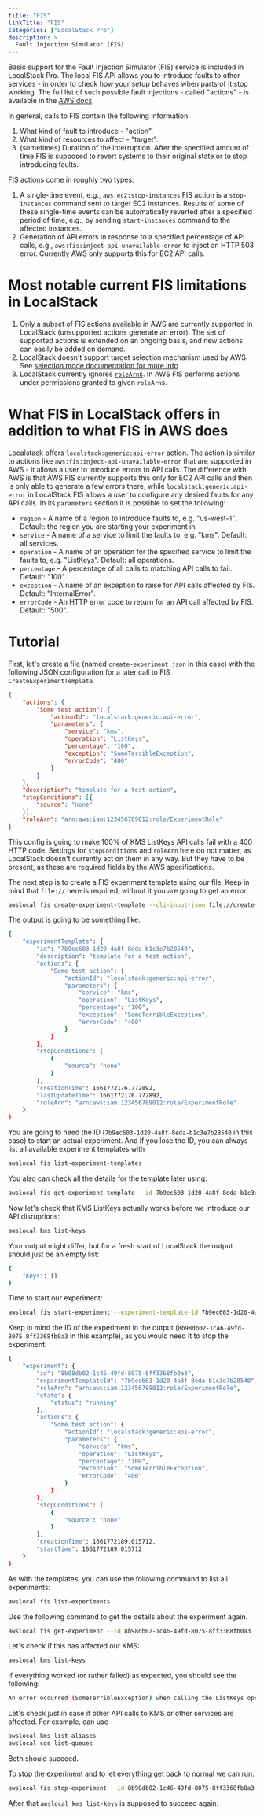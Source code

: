 ```yaml
---
title: "FIS"
linkTitle: "FIS"
categories: ["LocalStack Pro"]
description: >
  Fault Injection Simulator (FIS)
---
```


Basic support for the Fault Injection Simulator (FIS) service is included in LocalStack Pro. The local FIS API allows you to introduce faults to other services - in order to check how your setup behaves when parts of it stop working.
The full list of such possible fault injections - called "actions" - is available in the [AWS docs](https://docs.aws.amazon.com/fis/latest/userguide/fis-actions-reference.html).

In general, calls to FIS contain the following information:

1. What kind of fault to introduce - "action".
2. What kind of resources to affect - "target".
3. (sometimes) Duration of the interruption. After the specified amount of time FIS is supposed to revert systems to their original state or to stop introducing faults.

FIS actions come in roughly two types:

1. A single-time event, e.g., `aws:ec2:stop-instances` FIS action is a `stop-instances` command sent to target EC2 instances. Results of some of these single-time events can be automatically reverted after a specified period of time, e.g., by sending `start-instances` command to the affected instances.
2. Generation of API errors in response to a specified percentage of API calls, e.g., `aws:fis:inject-api-unavailable-error` to inject an HTTP 503 error. Currently AWS only supports this for EC2 API calls.

# Most notable current FIS limitations in LocalStack

1. Only a subset of FIS actions available in AWS are currently supported in LocalStack (unsupported actions generate an error). The set of supported actions is extended on an ongoing basis, and new actions can easily be added on demand.
2. LocalStack doesn't support target selection mechanism used by AWS. See [selection mode documentation for more info](https://docs.aws.amazon.com/fis/latest/userguide/targets.html#target-selection-mode)
3. LocalStack currently ignores [`roleArn`s](https://docs.aws.amazon.com/fis/latest/APIReference/API_ExperimentTemplate.html#fis-Type-ExperimentTemplate-roleArn). In AWS FIS performs actions under permissions granted to given `roleArn`s.

# What FIS in LocalStack offers in addition to what FIS in AWS does

Localstack offers `localstack:generic:api-error` action. The action is similar to actions like `aws:fis:inject-api-unavailable-error` that are supported in AWS - it allows a user to introduce errors to API calls. The difference with AWS is that AWS FIS currently supports this only for EC2 API calls and then is only able to generate a few errors there, while `localstack:generic:api-error` in LocalStack FIS allows a user to configure any desired faults for any API calls. In its `parameters` section it is possible to set the following:

- `region` - A name of a region to introduce faults to, e.g. "us-west-1". Default: the region you are starting your experiment in.
- `service` - A name of a service to limit the faults to, e.g. "kms". Default: all services.
- `operation` - A name of an operation for the specified service to limit the faults to, e.g. "ListKeys". Default: all operations.
- `percentage` - A percentage of all calls to matching API calls to fail. Default: "100".
- `exception` - A name of an exception to raise for API calls affected by FIS. Default: "InternalError".
- `errorCode` - An HTTP error code to return for an API call affected by FIS. Default: "500".

# Tutorial

First, let's create a file (named `create-experiment.json` in this case) with the following JSON configuration for a later call to FIS `CreateExperimentTemplate`.

```json
{
	"actions": {
		"Some test action": {
			"actionId": "localstack:generic:api-error",
			"parameters": {
				"service": "kms",
				"operation": "ListKeys",
				"percentage": "100",
				"exception": "SomeTerribleException",
				"errorCode": "400"
			}
		}
	},
	"description": "template for a test action",
	"stopConditions": [{
		"source": "none"
	}],
	"roleArn": "arn:aws:iam:123456789012:role/ExperimentRole"
}
```
This config is going to make 100% of KMS ListKeys API calls fail with a 400 HTTP code. Settings for `stopConditions` and `roleArn` here do not matter, as LocalStack doesn't currently act on them in any way. But they have to be present, as these are required fields by the AWS specifications.

The next step is to create a FIS experiment template using our file. Keep in mind that `file://` here is required, without it you are going to get an error.

```sh
awslocal fis create-experiment-template --cli-input-json file://create-experiment.json
```

The output is going to be something like:

```sh 
{
    "experimentTemplate": {
        "id": "7b9ec603-1d20-4a8f-8eda-b1c3e7b28540",
        "description": "template for a test action",
        "actions": {
            "Some test action": {
                "actionId": "localstack:generic:api-error",
                "parameters": {
                    "service": "kms",
                    "operation": "ListKeys",
                    "percentage": "100",
                    "exception": "SomeTerribleException",
                    "errorCode": "400"
                }
            }
        },
        "stopConditions": [
            {
                "source": "none"
            }
        ],
        "creationTime": 1661772176.772892,
        "lastUpdateTime": 1661772176.772892,
        "roleArn": "arn:aws:iam:123456789012:role/ExperimentRole"
    }
}
```

You are going to need the ID (`7b9ec603-1d20-4a8f-8eda-b1c3e7b28540` in this case) to start an actual experiment. And if you lose the ID, you can always list all available experiment templates with

```sh 
awslocal fis list-experiment-templates
```

You also can check all the details for the template later using:

```sh 
awslocal fis get-experiment-template --id 7b9ec603-1d20-4a8f-8eda-b1c3e7b28540
```

Now let's check that KMS ListKeys actually works before we introduce our API disruprions:

```sh 
awslocal kms list-keys
```

Your output might differ, but for a fresh start of LocalStack the output should just be an empty list:

```sh 
{
    "Keys": []
}
```

Time to start our experiment:

```sh 
awslocal fis start-experiment --experiment-template-id 7b9ec603-1d20-4a8f-8eda-b1c3e7b28540
```

Keep in mind the ID of the experiment in the output (`8b98db02-1c46-49fd-8075-8ff3368fb0a3` in this example), as you would need it to stop the experiment:

```sh 
{
    "experiment": {
        "id": "8b98db02-1c46-49fd-8075-8ff3368fb0a3",
        "experimentTemplateId": "7b9ec603-1d20-4a8f-8eda-b1c3e7b28540",
        "roleArn": "arn:aws:iam:123456789012:role/ExperimentRole",
        "state": {
            "status": "running"
        },
        "actions": {
            "Some test action": {
                "actionId": "localstack:generic:api-error",
                "parameters": {
                    "service": "kms",
                    "operation": "ListKeys",
                    "percentage": "100",
                    "exception": "SomeTerribleException",
                    "errorCode": "400"
                }
            }
        },
        "stopConditions": [
            {
                "source": "none"
            }
        ],
        "creationTime": 1661772189.015712,
        "startTime": 1661772189.015712
    }
}
```

As with the templates, you can use the following command to list all experiments:

```sh 
awslocal fis list-experiments
```

Use the following command to get the details about the experiment again.

```sh 
awslocal fis get-experiment --id 8b98db02-1c46-49fd-8075-8ff3368fb0a3
```

Let's check if this has affected our KMS:

```sh 
awslocal kms list-keys
```

If everything worked (or rather failed) as expected, you should see the following:

```sh 
An error occurred (SomeTerribleException) when calling the ListKeys operation: Failing as per Fault Injection Simulator configuration
```

Let's check just in case if other API calls to KMS or other services are affected. For example, can use

```sh 
awslocal kms list-aliases
awslocal sqs list-queues
```

Both should succeed.

To stop the experiment and to let everything get back to normal we can run:

```sh 
awslocal fis stop-experiment --id 8b98db02-1c46-49fd-8075-8ff3368fb0a3
```

After that `awslocal kms list-keys` is supposed to succeed again.

